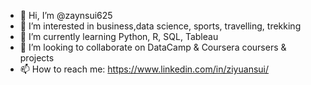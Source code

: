 - 👋 Hi, I’m @zaynsui625
- 👀 I’m interested in business,data science, sports, travelling, trekking
- 🌱 I’m currently learning Python, R, SQL, Tableau
- 💞️ I’m looking to collaborate on DataCamp & Coursera coursers & projects
- 📫 How to reach me: https://www.linkedin.com/in/ziyuansui/

<!---
zaynsui625/zaynsui625 is a ✨ special ✨ repository because its `README.md` (this file) appears on your GitHub profile.
You can click the Preview link to take a look at your changes.
--->
